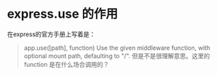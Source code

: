 # express.use 的作用



在express的官方手册上写着是：

> app.use([path], function)
Use the given middleware function, with optional mount path, defaulting to "/".
但是不是很理解意思。这里的function 是在什么场合调用的？